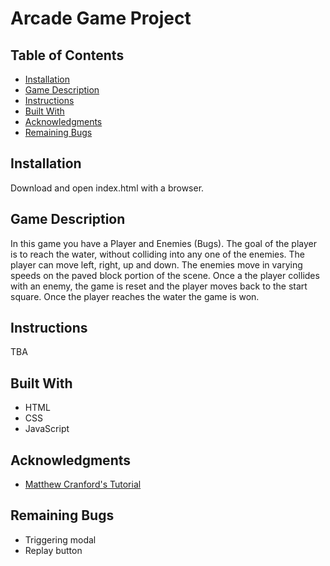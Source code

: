 # Arcade Game Project

## Table of Contents

* [Installation](#installation)
* [Game Description](#game-description)
* [Instructions](#instructions)
* [Built With](#built-with)
* [Acknowledgments](#acknowledgments)
* [Remaining Bugs](#remaining-bugs)

## Installation

Download and open index.html with a browser.

## Game Description

In this game you have a Player and Enemies (Bugs). The goal of the player is to reach the water, without colliding into any one of the enemies. The player can move left, right, up and down. The enemies move in varying speeds on the paved block portion of the scene. Once a the player collides with an enemy, the game is reset and the player moves back to the start square. Once the player reaches the water the game is won.

## Instructions

TBA

## Built With

* HTML
* CSS
* JavaScript

## Acknowledgments

* [Matthew Cranford's Tutorial](https://matthewcranford.com/category/blog-posts/walkthrough/arcade-game/)

## Remaining Bugs

* Triggering modal 
* Replay button
